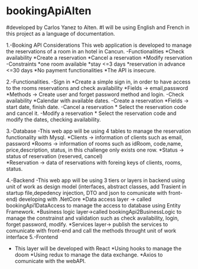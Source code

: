 # bookingApiAlten
#developed by Carlos Yanez to Alten.
#I will be using English and French in this project as a language of documentation.

1.-Booking API Considerations
  This web application is developed to manage the reservations of a room in an hotel in Cancun.
  -Functionalities 
    *Check availability
    *Create a reservation
    *Cancel a reservation
    *Modify reservation
  -Constraints
    *one room available
    *stay <=3 days
    *reservation in advance <=30 days
    *No payment functionalities
    *The API is insecure.

2.-Functionalities.
  -Sign in
    *Create a simple sign in, in order to have access to the rooms reservations and check availability
    *Fields -> email,password
    *Methods -> Create user and forget password method and login.
  -Check availability
    *Calendar with available dates.
  -Create a reservation
    *Fields -> start date, finish date.
  -Cancel a reservation
    * Select the reservation code and cancel it.
  -Modify a reservation
    * Select the reservation code and modify the dates, checking availability.

3.-Database
  -This web app will be using 4 tables to manage the reservation functionality with Mysql.
    *Clients -> information of clients such as email, password
    *Rooms -> information of rooms such as idRoom, code,name, price,description, status, in this challenge only exists one row.
    *Status -> status of reservation (reserved, cancel)    
    *Reservation -> data of reservations with foreing keys of clients, rooms, status.

4.-Backend
  -This web app will be using 3 tiers or layers in backend using unit of work as design model (interfaces, abstract classes, add Trasient in startup file,depedency injection, DTO and json to comunicate with front-end) developing with .NetCore
    *Data access layer -> called bookingApi1DataAccess to manage the access to database using Entity Framework.
    *Business logic layer->called bookingApi2BusinessLogic to manage the constrainst and validation such as check availability, login, forget password, modify.
    *Services layer-> publish the services to comunicate with front-end and call the methods throught unit of work interface
 5.-Frontend
  - This layer will be developed with React 
    *Using hooks to manage the doom
    *Using redux to manage the data exchange.
    *Axios to comunicate with the webAPI.
 

